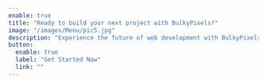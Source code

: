 ```yaml
---
enable: true
title: "Ready to build your next project with BulkyPixels?"
image: "/images/Menu/pic5.jpg"
description: "Experience the future of web development with BulkyPixels. Build lightning-fast static sites with ease and flexibility."
button:
  enable: true
  label: "Get Started Now"
  link: ""
---
```

